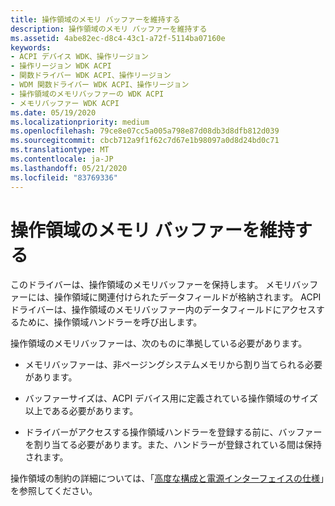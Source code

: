 ```yaml
---
title: 操作領域のメモリ バッファーを維持する
description: 操作領域のメモリ バッファーを維持する
ms.assetid: 4abe82ec-d8c4-43c1-a72f-5114ba07160e
keywords:
- ACPI デバイス WDK、操作リージョン
- 操作リージョン WDK ACPI
- 関数ドライバー WDK ACPI、操作リージョン
- WDM 関数ドライバー WDK ACPI、操作リージョン
- 操作領域のメモリバッファーの WDK ACPI
- メモリバッファー WDK ACPI
ms.date: 05/19/2020
ms.localizationpriority: medium
ms.openlocfilehash: 79ce8e07cc5a005a798e87d08db3d8dfb812d039
ms.sourcegitcommit: cbcb712a9f1f62c7d67e1b98097a0d8d24bd0c71
ms.translationtype: MT
ms.contentlocale: ja-JP
ms.lasthandoff: 05/21/2020
ms.locfileid: "83769336"
---
```

# <a name="maintaining-an-operation-region-memory-buffer"></a>操作領域のメモリ バッファーを維持する

このドライバーは、操作領域のメモリバッファーを保持します。 メモリバッファーには、操作領域に関連付けられたデータフィールドが格納されます。 ACPI ドライバーは、操作領域のメモリバッファー内のデータフィールドにアクセスするために、操作領域ハンドラーを呼び出します。

操作領域のメモリバッファーは、次のものに準拠している必要があります。

- メモリバッファーは、非ページングシステムメモリから割り当てられる必要があります。

- バッファーサイズは、ACPI デバイス用に定義されている操作領域のサイズ以上である必要があります。

- ドライバーがアクセスする操作領域ハンドラーを登録する前に、バッファーを割り当てる必要があります。また、ハンドラーが登録されている間は保持されます。

操作領域の制約の詳細については、「[高度な構成と電源インターフェイスの仕様](https://uefi.org/specifications)」を参照してください。
